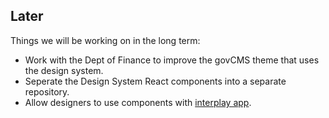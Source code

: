 ## Later

Things we will be working on in the long term:

- Work with the Dept of Finance to improve the govCMS theme that uses the design system.
- Seperate the Design System React components into a separate repository.
- Allow designers to use components with [interplay app](https://interplayapp.com).